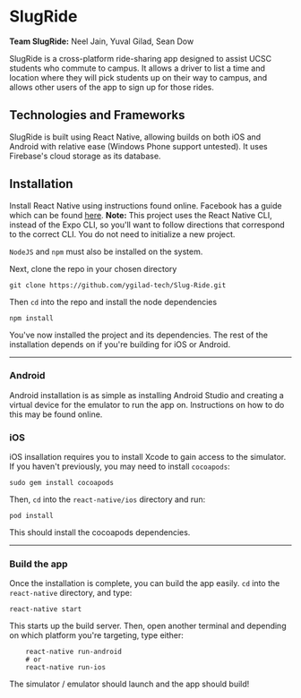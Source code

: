 # SlugRide 

**Team SlugRide:** Neel Jain,  Yuval Gilad, Sean Dow

SlugRide is a cross-platform ride-sharing app designed to assist UCSC students who commute to campus. It allows a driver to list a time and location where they will pick students up on their way to campus, and allows other users of the app to sign up for those rides. 

## Technologies and Frameworks

SlugRide is built using React Native, allowing builds on both iOS and Android with relative ease (Windows Phone support untested). It uses Firebase's cloud storage as its database. 

## Installation

Install React Native using instructions found online. Facebook has a guide which can be found [here](https://facebook.github.io/react-native/docs/getting-started). **Note:** This project uses the React Native CLI, instead of the Expo CLI, so you'll want to follow directions that correspond to the correct CLI. You do not need to initialize a new project.

`NodeJS` and `npm` must also be installed on the system. 

Next, clone the repo in your chosen directory  
```
git clone https://github.com/ygilad-tech/Slug-Ride.git
```

Then `cd` into the repo and install the node dependencies
```
npm install
```  

You've now installed the project and its dependencies. The rest of the installation depends on if you're building for iOS or Android.

-----

### Android

Android installation is as simple as installing Android Studio and creating a virtual device for the emulator to run the app on. Instructions on how to do this may be found online.

### iOS

iOS insallation requires you to install Xcode to gain access to the simulator. If you haven't previously, you may need to install `cocoapods`: 
```
sudo gem install cocoapods
```

Then, `cd` into the `react-native/ios` directory and run:  
```
pod install
```

This should install the cocoapods dependencies. 

-----

### Build the app

Once the installation is complete, you can build the app easily. `cd` into the `react-native` directory, and type:

```react-native start```

This starts up the build server. Then, open another terminal and depending on which platform you're targeting, type either:

```
    react-native run-android
    # or 
    react-native run-ios
```

The simulator / emulator should launch and the app should build!
